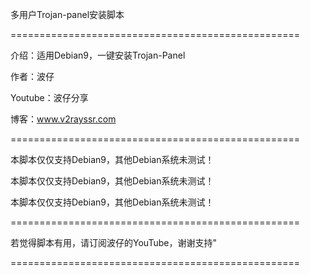 多用户Trojan-panel安装脚本

==================================================

介绍：适用Debian9，一键安装Trojan-Panel

作者：波仔

Youtube：波仔分享

博客：www.v2rayssr.com

==================================================

本脚本仅仅支持Debian9，其他Debian系统未测试！

本脚本仅仅支持Debian9，其他Debian系统未测试！

本脚本仅仅支持Debian9，其他Debian系统未测试！

==================================================

若觉得脚本有用，请订阅波仔的YouTube，谢谢支持"

==================================================


